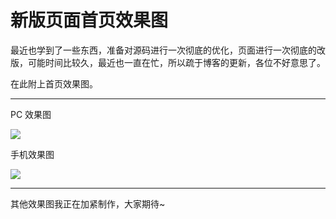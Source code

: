 # 新版页面首页效果图

最近也学到了一些东西，准备对源码进行一次彻底的优化，页面进行一次彻底的改版，可能时间比较久，最近也一直在忙，所以疏于博客的更新，各位不好意思了。

在此附上首页效果图。

---

PC 效果图

![](/images/2020/12/30/kRb1rl.jpg)

手机效果图

![](/images/2020/12/30/OZNaXA.jpg)

---

其他效果图我正在加紧制作，大家期待~
